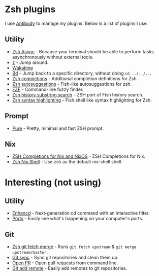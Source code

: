 # Zsh plugins
I use [Antibody](https://github.com/getantibody/antibody) to manage my plugins. Below is a list of plugins I use.

## Utility
- [Zsh Async](https://github.com/mafredri/zsh-async) - Because your terminal should be able to perform tasks asynchronously without external tools.
- [z](https://github.com/rupa/z) - Jump around.
- [Wakatime](https://github.com/sobolevn/wakatime-zsh-plugin)
- [Bd](https://github.com/Tarrasch/zsh-bd) - Jump back to a specific directory, without doing `cd ../../..`.
- [Zsh completions](https://github.com/zsh-users/zsh-completions) - Additional completion definitions for Zsh.
- [Zsh autosuggestions](https://github.com/zsh-users/zsh-autosuggestions) - Fish-like autosuggestions for zsh.
- [FZF](https://github.com/junegunn/fzf) - Command-line fuzzy finder.
- [Zsh history substring search](https://github.com/zsh-users/zsh-history-substring-search) - ZSH port of Fish history search.
- [Zsh syntax highlighting](https://github.com/zsh-users/zsh-syntax-highlighting) - Fish shell like syntax highlighting for Zsh.

## Prompt
- [Pure](https://github.com/sindresorhus/pure) - Pretty, minimal and fast ZSH prompt.

## Nix
- [ZSH Completions for Nix and NixOS](https://github.com/spwhitt/nix-zsh-completions) - ZSH Completions for Nix.
- [Zsh Nix Shell](https://github.com/chisui/zsh-nix-shell) - Use zsh as the default nix-shell shell.

# Interesting (not using)
## Utility
- [Enhancd](https://github.com/b4b4r07/enhancd) - Next-generation cd command with an interactive filter.
- [Ports](https://github.com/caarlos0/ports) - Easily see what's happening on your computer's ports.

## Git
- [Zsh git fetch merge](https://github.com/caarlos0/zsh-git-fetch-merge) - Runs `git fetch upstream` & `git merge upstream/master`.
- [Git sync](https://github.com/caarlos0/zsh-git-sync) - Sync git repositories and clean them up.
- [Open PR](https://github.com/caarlos0/zsh-open-pr) - Open pull requests from command line.
- [Git add remote](https://github.com/caarlos0/git-add-remote) - Easily add remotes to git repositories.
